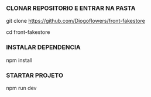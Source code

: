 ### CLONAR REPOSITORIO E ENTRAR NA PASTA

git clone https://github.com/Diogoflowers/front-fakestore

cd front-fakestore


### INSTALAR DEPENDENCIA 

npm install


### STARTAR PROJETO

npm run dev
